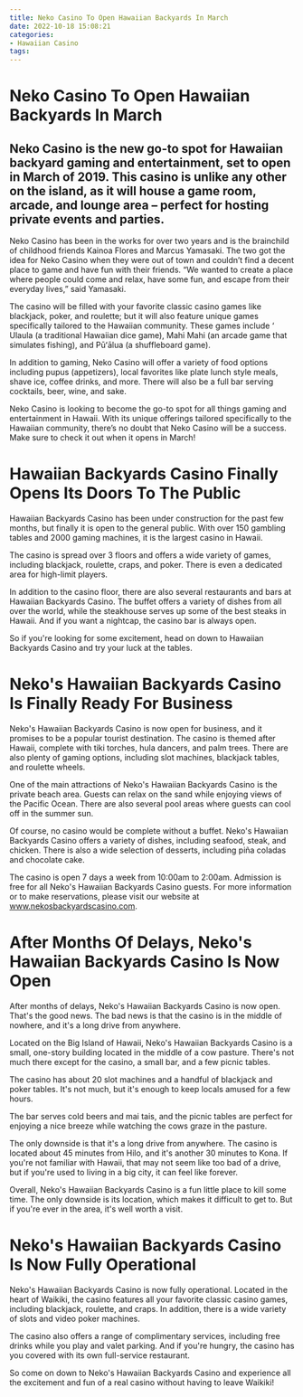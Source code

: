 ```yaml
---
title: Neko Casino To Open Hawaiian Backyards In March
date: 2022-10-18 15:08:21
categories:
- Hawaiian Casino
tags:
---
```



#  Neko Casino To Open Hawaiian Backyards In March

## Neko Casino is the new go-to spot for Hawaiian backyard gaming and entertainment, set to open in March of 2019. This casino is unlike any other on the island, as it will house a game room, arcade, and lounge area – perfect for hosting private events and parties.

Neko Casino has been in the works for over two years and is the brainchild of childhood friends Kainoa Flores and Marcus Yamasaki. The two got the idea for Neko Casino when they were out of town and couldn’t find a decent place to game and have fun with their friends. “We wanted to create a place where people could come and relax, have some fun, and escape from their everyday lives,” said Yamasaki.

The casino will be filled with your favorite classic casino games like blackjack, poker, and roulette; but it will also feature unique games specifically tailored to the Hawaiian community. These games include ‘ Ulaula (a traditional Hawaiian dice game), Mahi Mahi (an arcade game that simulates fishing), and Pūʻālua (a shuffleboard game).

In addition to gaming, Neko Casino will offer a variety of food options including pupus (appetizers), local favorites like plate lunch style meals, shave ice, coffee drinks, and more. There will also be a full bar serving cocktails, beer, wine, and sake.

Neko Casino is looking to become the go-to spot for all things gaming and entertainment in Hawaii. With its unique offerings tailored specifically to the Hawaiian community, there’s no doubt that Neko Casino will be a success. Make sure to check it out when it opens in March!

#  Hawaiian Backyards Casino Finally Opens Its Doors To The Public

Hawaiian Backyards Casino has been under construction for the past few months, but finally it is open to the general public. With over 150 gambling tables and 2000 gaming machines, it is the largest casino in Hawaii.

The casino is spread over 3 floors and offers a wide variety of games, including blackjack, roulette, craps, and poker. There is even a dedicated area for high-limit players.

In addition to the casino floor, there are also several restaurants and bars at Hawaiian Backyards Casino. The buffet offers a variety of dishes from all over the world, while the steakhouse serves up some of the best steaks in Hawaii. And if you want a nightcap, the casino bar is always open.

So if you're looking for some excitement, head on down to Hawaiian Backyards Casino and try your luck at the tables.

#  Neko's Hawaiian Backyards Casino Is Finally Ready For Business

Neko's Hawaiian Backyards Casino is now open for business, and it promises to be a popular tourist destination. The casino is themed after Hawaii, complete with tiki torches, hula dancers, and palm trees. There are also plenty of gaming options, including slot machines, blackjack tables, and roulette wheels.

One of the main attractions of Neko's Hawaiian Backyards Casino is the private beach area. Guests can relax on the sand while enjoying views of the Pacific Ocean. There are also several pool areas where guests can cool off in the summer sun.

Of course, no casino would be complete without a buffet. Neko's Hawaiian Backyards Casino offers a variety of dishes, including seafood, steak, and chicken. There is also a wide selection of desserts, including piña coladas and chocolate cake.

The casino is open 7 days a week from 10:00am to 2:00am. Admission is free for all Neko's Hawaiian Backyards Casino guests. For more information or to make reservations, please visit our website at www.nekosbackyardscasino.com.

#  After Months Of Delays, Neko's Hawaiian Backyards Casino Is Now Open

After months of delays, Neko's Hawaiian Backyards Casino is now open. That's the good news. The bad news is that the casino is in the middle of nowhere, and it's a long drive from anywhere.

Located on the Big Island of Hawaii, Neko's Hawaiian Backyards Casino is a small, one-story building located in the middle of a cow pasture. There's not much there except for the casino, a small bar, and a few picnic tables.

The casino has about 20 slot machines and a handful of blackjack and poker tables. It's not much, but it's enough to keep locals amused for a few hours.

The bar serves cold beers and mai tais, and the picnic tables are perfect for enjoying a nice breeze while watching the cows graze in the pasture.

The only downside is that it's a long drive from anywhere. The casino is located about 45 minutes from Hilo, and it's another 30 minutes to Kona. If you're not familiar with Hawaii, that may not seem like too bad of a drive, but if you're used to living in a big city, it can feel like forever.

Overall, Neko's Hawaiian Backyards Casino is a fun little place to kill some time. The only downside is its location, which makes it difficult to get to. But if you're ever in the area, it's well worth a visit.

#  Neko's Hawaiian Backyards Casino Is Now Fully Operational

Neko's Hawaiian Backyards Casino is now fully operational. Located in the heart of Waikiki, the casino features all your favorite classic casino games, including blackjack, roulette, and craps. In addition, there is a wide variety of slots and video poker machines.

The casino also offers a range of complimentary services, including free drinks while you play and valet parking. And if you're hungry, the casino has you covered with its own full-service restaurant.

So come on down to Neko's Hawaiian Backyards Casino and experience all the excitement and fun of a real casino without having to leave Waikiki!